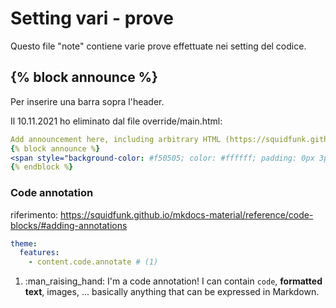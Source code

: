 # Setting vari - prove
Questo file "note" contiene varie prove effettuate nei setting del codice.


## {% block announce %}
Per inserire una barra sopra l'header.

Il 10.11.2021 ho eliminato dal file override/main.html:

``` yaml
Add announcement here, including arbitrary HTML (https://squidfunk.github.io/mkdocs-material/setup/setting-up-the-header/#announcement-bar)
{% block announce %}
<span style="background-color: #f50505; color: #ffffff; padding: 0px 3px; border-radius: 4px;">Mappatura e analisi dei procedimenti amministrativi ai fini della digitalizzazione</span>
{% endblock %}
```


### Code annotation
riferimento: https://squidfunk.github.io/mkdocs-material/reference/code-blocks/#adding-annotations


``` yaml
theme:
  features:
    - content.code.annotate # (1)
```

1.  :man_raising_hand: I'm a code annotation! I can contain `code`, __formatted
    text__, images, ... basically anything that can be expressed in Markdown.
